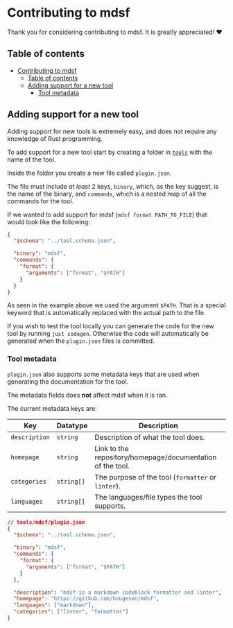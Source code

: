 # Contributing to mdsf

Thank you for considering contributing to mdsf. It is greatly appreciated! ❤️

## Table of contents

<!-- START_SECTION:toc -->

- [Contributing to mdsf](#contributing-to-mdsf)
  - [Table of contents](#table-of-contents)
  - [Adding support for a new tool](#adding-support-for-a-new-tool)
    - [Tool metadata](#tool-metadata)

<!-- END_SECTION:toc -->

## Adding support for a new tool

Adding support for new tools is extremely easy, and does not require any knowledge of Rust programming.

To add support for a new tool start by creating a folder in [`tools`](tools/) with the name of the tool.

Inside the folder you create a new file called `plugin.json`.

The file must include _at least_ 2 keys, `binary`, which, as the key suggest, is the name of the binary, and `commands`, which is a nested map of all the commands for the tool.

If we wanted to add support for mdsf (`mdsf format PATH_TO_FILE`) that would look like the following:

```json
{
  "$schema": "../tool.schema.json",

  "binary": "mdsf",
  "commands": {
    "format": {
      "arguments": ["format", "$PATH"]
    }
  }
}
```

As seen in the example above we used the argument `$PATH`. That is a special keyword that is automatically replaced with the actual path to the file.

If you wish to test the tool locally you can generate the code for the new tool by running `just codegen`. Otherwise the code will automatically be generated when the `plugin.json` files is committed.

### Tool metadata

`plugin.json` also supports some metadata keys that are used when generating the documentation for the tool.

The metadata fields does **not** affect mdsf when it is ran.

The current metadata keys are:

| Key           | Datatype   | Description                                                |
| ------------- | ---------- | ---------------------------------------------------------- |
| `description` | `string`   | Description of what the tool does.                         |
| `homepage`    | `string`   | Link to the repository/homepage/documentation of the tool. |
| `categories`  | `string[]` | The purpose of the tool (`formatter` or `linter`).         |
| `languages`   | `string[]` | The languages/file types the tool supports.                |

```json
// tools/mdsf/plugin.json
{
  "$schema": "../tool.schema.json",

  "binary": "mdsf",
  "commands": {
    "format": {
      "arguments": ["format", "$PATH"]
    }
  },

  "description": "mdsf is a markdown codeblock formatter and linter",
  "homepage": "https://github.com/hougesen/mdsf",
  "languages": ["markdown"],
  "categories": ["linter", "formatter"]
}
```

